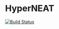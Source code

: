 # HyperNEAT

[![Build Status](https://travis-ci.org/kzahedi/HyperNEAT.jl.svg?branch=master)](https://travis-ci.org/kzahedi/HyperNEAT.jl)
